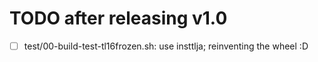 TODO after releasing v1.0
====================

 * [ ] test/00-build-test-tl16frozen.sh: use insttlja; reinventing the wheel :D
 
